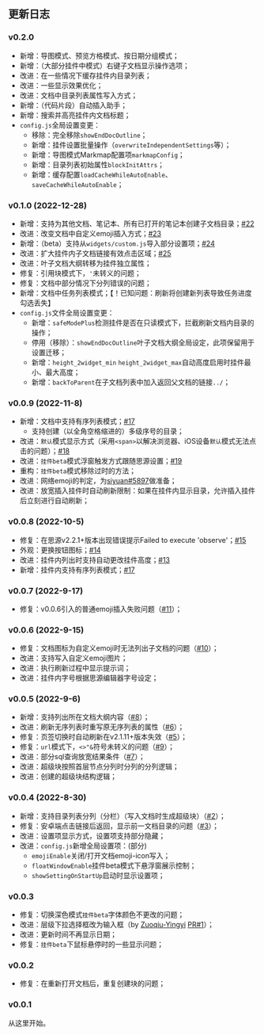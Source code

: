 ## 更新日志

### v0.2.0

- 新增：导图模式、预览方格模式、按日期分组模式；
- 新增：（大部分挂件中模式）右键子文档显示操作选项；
- 改进：在一些情况下缓存挂件内目录列表；
- 改进：一些显示效果优化；
- 改进：文档中目录列表属性写入方式；
- 新增：（代码片段）自动插入助手；
- 新增：搜索并高亮挂件内文档标题；
- `config.js`全局设置变更：
  - 移除：完全移除`showEndDocOutline`；
  - 新增：挂件设置批量操作（`overwriteIndependentSettings`等）；
  - 新增：导图模式Markmap配置项`markmapConfig`；
  - 新增：目录列表初始属性`blockInitAttrs`；
  - 新增：缓存配置`loadCacheWhileAutoEnable`、`saveCacheWhileAutoEnable`；


### v0.1.0 (2022-12-28)

- 新增：支持为其他文档、笔记本、所有已打开的笔记本创建子文档目录；[#22](https://github.com/OpaqueGlass/listChildDocs/issues/22)
- 改进：改变文档中自定义emoji插入方式；[#23](https://github.com/OpaqueGlass/listChildDocs/issues/23)
- 新增：（beta）支持从`widgets/custom.js`导入部分设置项；[#24](https://github.com/OpaqueGlass/listChildDocs/issues/24)
- 改进：扩大挂件内子文档链接有效点击区域；[#25](https://github.com/OpaqueGlass/listChildDocs/issues/25)
- 改进：叶子文档大纲转移为挂件独立属性；
- 修复：引用块模式下，`'`未转义的问题；
- 修复：文档中部分情况下分列错误的问题；
- 新增：文档中任务列表模式；【！已知问题：刷新将创建新列表导致任务进度勾选丢失】
- `config.js`文件全局设置变更：
  - 新增：`safeModePlus`检测挂件是否在只读模式下，拦截刷新文档内目录的操作；
  - 停用（移除）：`showEndDocOutline`叶子文档大纲全局设定，此项保留用于设置迁移；
  - 新增：`height_2widget_min` `height_2widget_max`自动高度启用时挂件最小、最大高度；
  - 新增：`backToParent`在子文档列表中加入返回父文档的链接`../`；

### v0.0.9 (2022-11-8)

- 新增：文档中支持有序列表模式；[#17](https://github.com/OpaqueGlass/listChildDocs/issues/17)
  - 支持创建（以全角空格缩进的）多级序号的目录；
- 改进：`默认`模式显示方式（采用`<span>`以解决浏览器、iOS设备`默认`模式无法点击的问题）；[#18](https://github.com/OpaqueGlass/listChildDocs/issues/18)
- 改进：`挂件beta`模式浮窗触发方式跟随思源设置；[#19](https://github.com/OpaqueGlass/listChildDocs/issues/19)
- 重构：`挂件beta`模式移除过时的方法；
- 改进：网络emoji的判定，为[siyuan#5897](https://github.com/siyuan-note/siyuan/issues/5897)做准备；
- 改进：放宽插入挂件时自动刷新限制：如果在挂件内显示目录，允许插入挂件后立刻进行自动刷新；

### v0.0.8 (2022-10-5)

- 修复：在思源v2.2.1+版本出现错误提示Failed to execute 'observe'；[#15](https://github.com/OpaqueGlass/listChildDocs/issues/15)
- 外观：更换按钮图标；[#14](https://github.com/OpaqueGlass/listChildDocs/issues/14)
- 改进：挂件内列出时支持自动更改挂件高度；[#13](https://github.com/OpaqueGlass/listChildDocs/issues/13)
- 新增：挂件内支持有序列表模式；[#17](https://github.com/OpaqueGlass/listChildDocs/issues/17)

### v0.0.7 (2022-9-17)

- 修复：v0.0.6引入的普通emoji插入失败问题（[#11](https://github.com/OpaqueGlass/listChildDocs/issues/11)）；

### v0.0.6 (2022-9-15)

- 修复：文档图标为自定义emoji时无法列出子文档的问题（[#10](https://github.com/OpaqueGlass/listChildDocs/issues/10)）；
- 改进：支持写入自定义emoji图片；
- 改进：执行刷新过程中显示提示词；
- 改进：挂件内字号根据思源编辑器字号设定；

### v0.0.5 (2022-9-6)

- 新增：支持列出所在文档大纲内容（[#8](https://github.com/OpaqueGlass/listChildDocs/issues/8)）；
- 改进：刷新无序列表时重写原无序列表的属性（[#6](https://github.com/OpaqueGlass/listChildDocs/issues/6)）；
- 修复：页签切换时自动刷新在v2.1.11+版本失效（[#5](https://github.com/OpaqueGlass/listChildDocs/issues/5)）；
- 修复：`url`模式下，`<>"&`符号未转义的问题（[#9](https://github.com/OpaqueGlass/listChildDocs/issues/9)）；
- 改进：部分sql查询放宽结果条件（[#7](https://github.com/OpaqueGlass/listChildDocs/issues/7)）；
- 改进：超级块按照首层节点分列时分列的分列逻辑；
- 改进：创建的超级块结构逻辑；

### v0.0.4 (2022-8-30)

- 新增：支持目录列表分列（分栏）（写入文档时生成超级块）（[#2](https://github.com/OpaqueGlass/listChildDocs/issues/2)）；
- 修复：安卓端点击链接后返回，显示前一文档目录的问题（[#3](https://github.com/OpaqueGlass/listChildDocs/issues/3)）；
- 改进：设置项显示方式，设置项支持部分隐藏；
- 改进：`config.js`新增全局设置项：(部分)
  - `emojiEnable`关闭/打开文档emoji-icon写入；
  - `floatWindowEnable`挂件beta模式下悬浮窗展示控制；
  - `showSettingOnStartUp`启动时显示设置项；

### v0.0.3

- 修复：切换深色模式`挂件beta`字体颜色不更改的问题；
- 改进：层级下拉选择框改为输入框（by [Zuoqiu-Yingyi](https://github.com/Zuoqiu-Yingyi)  [PR#1](https://github.com/OpaqueGlass/listChildDocs/pull/1)）；
- 改进：更新时间不再显示日期；
- 修复：`挂件beta`下鼠标悬停时的一些显示问题；


### v0.0.2

- 修复：在重新打开文档后，重复创建块的问题；

### v0.0.1

从这里开始。
